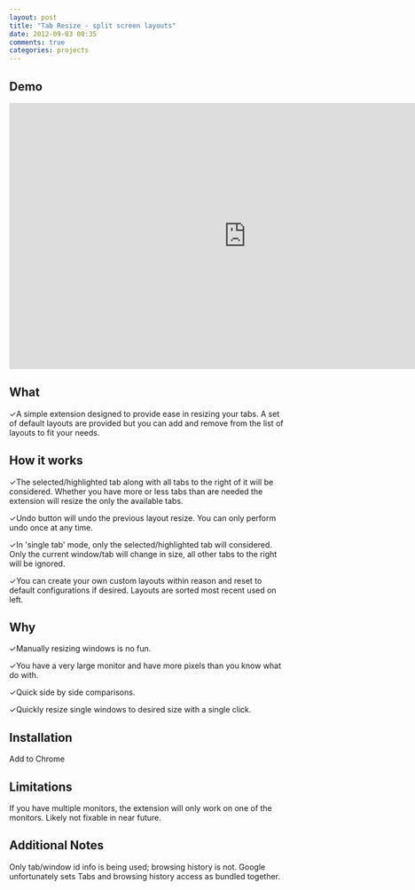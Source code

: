 ```yaml
---
layout: post
title: "Tab Resize - split screen layouts"
date: 2012-09-03 00:35
comments: true
categories: projects
---
```

Demo
----
<iframe width="853" height="480" src="http://www.youtube.com/embed/SD3hrdxn3QU" frameborder="0" allowfullscreen></iframe>

What
--------
✓A simple extension designed to provide ease in resizing your tabs. A set of default layouts are provided but you can add and remove from the list of layouts to fit your needs. 

How it works
-------------------
✓The selected/highlighted tab along with all tabs to the right of it will be considered. Whether you have more or less tabs than are needed the extension will resize the only the available tabs. 

✓Undo button will undo the previous layout resize. You can only perform undo once at any time.

✓In 'single tab' mode, only the selected/highlighted tab will considered. Only the current window/tab will change in size, all other tabs to the right will be ignored. 

✓You can create your own custom layouts within reason and reset to default configurations if desired. Layouts are sorted most recent used on left.

Why
-------
✓Manually resizing windows is no fun.

✓You have a very large monitor and have more pixels than you know what do with.

✓Quick side by side comparisons.

✓Quickly resize single windows to desired size with a single click.

Installation
------------
<script>
$('head').append('<link rel="chrome-webstore-item" href="https://chrome.google.com/webstore/detail/bkpenclhmiealbebdopglffmfdiilejc">');
</script>
<div onclick="chrome.webstore.install()" id="install-button">Add to Chrome</div>

Limitations
----------------
If you have multiple monitors, the extension will only work on one of the monitors. Likely not fixable in near future.

Additional Notes
------------------------
Only tab/window id info is being used; browsing history is not. Google unfortunately sets Tabs and browsing history access as bundled together.
